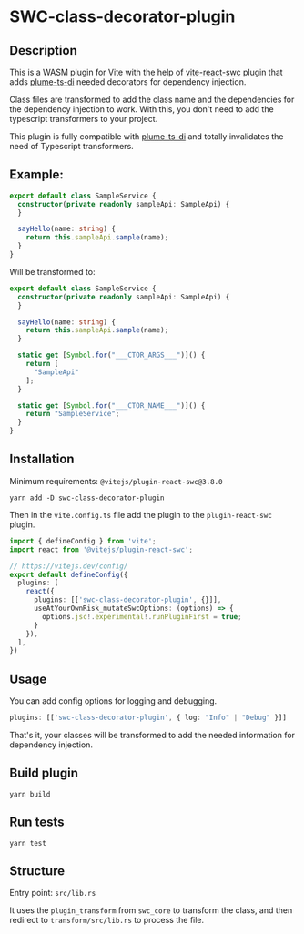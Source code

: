 SWC-class-decorator-plugin
==========================

## Description

This is a WASM plugin for Vite with the help of [vite-react-swc](https://github.com/vitejs/vite-plugin-react-swc) plugin
that adds [plume-ts-di](https://github.com/Coreoz/plume-ts-di) needed decorators for dependency injection.

Class files are transformed to add the class name and the dependencies for the dependency injection to work.
With this, you don't need to add the typescript transformers to your project.

This plugin is fully compatible with [plume-ts-di](https://github.com/Coreoz/plume-ts-di) and totally invalidates the
need of Typescript transformers.

## Example:

```typescript
export default class SampleService {
  constructor(private readonly sampleApi: SampleApi) {
  }

  sayHello(name: string) {
    return this.sampleApi.sample(name);
  }
}

```

Will be transformed to:

```typescript
export default class SampleService {
  constructor(private readonly sampleApi: SampleApi) {
  }

  sayHello(name: string) {
    return this.sampleApi.sample(name);
  }

  static get [Symbol.for("___CTOR_ARGS___")]() {
    return [
      "SampleApi"
    ];
  }

  static get [Symbol.for("___CTOR_NAME___")]() {
    return "SampleService";
  }
}
```

## Installation

Minimum requirements: `@vitejs/plugin-react-swc@3.8.0`

`yarn add -D swc-class-decorator-plugin`

Then in the `vite.config.ts` file add the plugin to the `plugin-react-swc` plugin.

```typescript
import { defineConfig } from 'vite';
import react from '@vitejs/plugin-react-swc';

// https://vitejs.dev/config/
export default defineConfig({
  plugins: [
    react({
      plugins: [['swc-class-decorator-plugin', {}]],
      useAtYourOwnRisk_mutateSwcOptions: (options) => {
        options.jsc!.experimental!.runPluginFirst = true;
      }
    }),
  ],
})
```

## Usage

You can add config options for logging and debugging.

```typescript
plugins: [['swc-class-decorator-plugin', { log: "Info" | "Debug" }]]
```

That's it, your classes will be transformed to add the needed information for dependency injection.

Build plugin
------------
`yarn build`

Run tests
---------
`yarn test`

Structure
---------

Entry point: `src/lib.rs`

It uses the `plugin_transform` from `swc_core` to transform the class, and then redirect to `transform/src/lib.rs` to
process the file.
